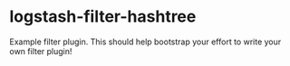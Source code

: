 # logstash-filter-hashtree
Example filter plugin. This should help bootstrap your effort to write your own filter plugin!
